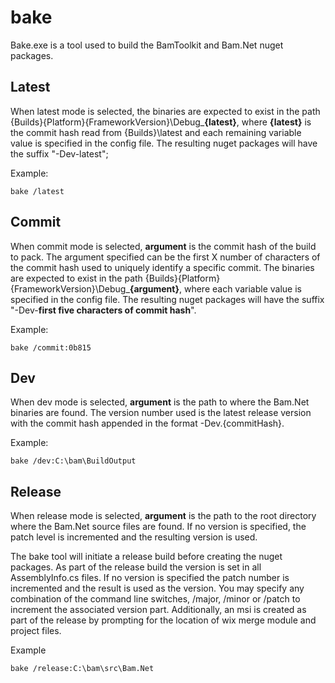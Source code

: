 ﻿# bake

Bake.exe is a tool used to build the BamToolkit and Bam.Net nuget packages.

## Latest
When latest mode is selected, the binaries are expected to exist in the path 
{Builds}{Platform}{FrameworkVersion}\Debug\_**{latest}**, where **{latest}** is
the commit hash read from {Builds}\latest and each remaining variable
value is specified in the config file.  The resulting nuget packages will have 
the suffix "-Dev-latest";

Example:
```
bake /latest
```

## Commit
When commit mode is selected, **argument** is the commit hash of the build to pack.  The argument specified can
be the first X number of characters of the commit hash used to uniquely identify a specific commit.  The binaries
are expected to exist in the path {Builds}{Platform}{FrameworkVersion}\Debug\_**{argument}**, where each variable
value is specified in the config file.  The resulting nuget packages will have the suffix 
"-Dev-**first five characters of commit hash**".

Example:
```
bake /commit:0b815
```

## Dev
When dev mode is selected, **argument** is the path to where the Bam.Net binaries are found.  The 
version number used is the latest release version with the commit hash appended in the format -Dev.{commitHash}.  

Example:
```
bake /dev:C:\bam\BuildOutput
```

## Release 

When release mode is selected, **argument** is the path to the root directory where the Bam.Net source
files are found.  If no version is specified, the patch level is incremented and the resulting version is used.

The bake tool will initiate a release build before creating the nuget packages.
As part of the release build the version is set in all AssemblyInfo.cs files. If no version is specified 
the patch number is incremented and the result is used as the version.  You may specify any combination 
of the command line switches, /major, /minor or /patch to increment the associated version part.  Additionally, 
an msi is created as part of the release by prompting for the location of wix merge module and project files.

Example
```
bake /release:C:\bam\src\Bam.Net
```

